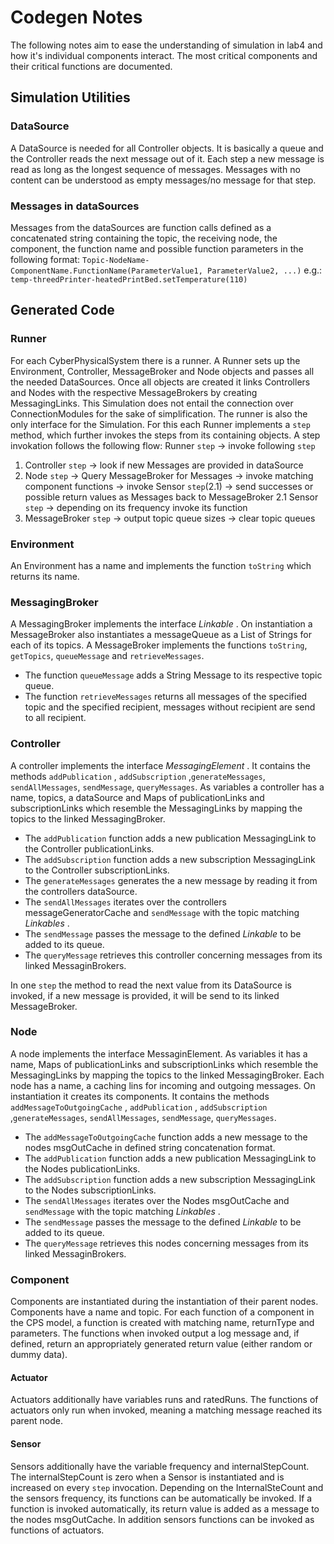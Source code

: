 # Codegen Notes
The following notes aim to ease the understanding of simulation in lab4 and how it's individual components interact. The most critical components and their critical functions are documented.

## Simulation Utilities

### DataSource
A DataSource is needed for all Controller objects. It is basically a queue and the Controller reads the next message out of it. Each step a new message is read as long as the longest sequence of messages. Messages with no content can be understood as empty messages/no message for that step.

### Messages in dataSources
Messages from the dataSources are function calls defined as a concatenated string containing the topic, the receiving node, the component, the function name and possible function parameters in the following format:
``Topic-NodeName-ComponentName.FunctionName(ParameterValue1, ParameterValue2, ...)``
e.g.: ``temp-threedPrinter-heatedPrintBed.setTemperature(110)``

## Generated Code

### Runner
For each CyberPhysicalSystem there is a runner. A Runner sets up the Environment, Controller, MessageBroker and Node objects and passes all the needed DataSources. Once all objects are created it links Controllers and Nodes with the respective MessageBrokers by creating MessagingLinks. This Simulation does not entail the connection over ConnectionModules for the sake of simplification.
The runner is also the only interface for the Simulation. For this each Runner implements a ``step`` method, which further invokes the steps from its containing objects.
A step invokation follows the following flow:
Runner ``step`` -> invoke following ``step``
1.  Controller ``step`` -> look if new Messages are provided in dataSource
2.  Node ``step`` -> Query MessageBroker for Messages -> invoke matching component functions -> invoke Sensor ``step``(2.1) -> send successes or possible return values as Messages back to MessageBroker
	2.1 Sensor ``step`` -> depending on its frequency invoke its function
3.  MessageBroker ``step`` -> output topic queue sizes -> clear topic queues

### Environment
An Environment has a name and implements the function ``toString`` which returns its name.

### MessagingBroker
A MessagingBroker implements the interface _Linkable_ . On instantiation a MessageBroker also instantiates a messageQueue as a List of Strings for each of its topics. A MessageBroker implements the functions ``toString``, ``getTopics``, ``queueMessage`` and ``retrieveMessages``.
*   The function ``queueMessage`` adds a String Message to its respective topic queue.
*   The function ``retrieveMessages`` returns all messages of the specified topic and the specified recipient, messages without recipient are send to all recipient.

### Controller
A controller implements the interface _MessagingElement_ . It contains the methods ``addPublication`` , ``addSubscription`` ,``generateMessages``, ``sendAllMessages``, ``sendMessage``,  ``queryMessages``.
As variables a controller has a name, topics, a dataSource and Maps of publicationLinks and subscriptionLinks which resemble the MessagingLinks by mapping the topics to the linked MessagingBroker.

*   The ``addPublication`` function adds a new publication MessagingLink to the Controller publicationLinks.
*   The ``addSubscription`` function adds a new subscription MessagingLink to the Controller subscriptionLinks.
*   The ``generateMessages`` generates the a new message by reading it from the controllers dataSource.
*   The ``sendAllMessages`` iterates over the controllers messageGeneratorCache and ``sendMessage`` with the topic matching _Linkables_ .
*   The ``sendMessage`` passes the message to the defined _Linkable_ to be added to its queue.
*   The ``queryMessage`` retrieves this controller concerning messages from its linked MessaginBrokers.

In one ``step`` the method to read the next value from its DataSource is invoked, if a new message is provided, it will be send to its linked MessageBroker. 

### Node
A node implements the interface MessaginElement. As variables it has a name, Maps of publicationLinks and subscriptionLinks which resemble the MessagingLinks by mapping the topics to the linked MessagingBroker. Each node has a name, a caching lins for incoming and outgoing messages. On instantiation it creates its components. It contains the methods ``addMessageToOutgoingCache`` , ``addPublication`` , ``addSubscription`` ,``generateMessages``, ``sendAllMessages``, ``sendMessage``,  ``queryMessages``.
*   The ``addMessageToOutgoingCache`` function adds a new message to the nodes msgOutCache in defined string concatenation format.
*   The ``addPublication`` function adds a new publication MessagingLink to the Nodes publicationLinks.
*   The ``addSubscription`` function adds a new subscription MessagingLink to the Nodes subscriptionLinks.
*   The ``sendAllMessages`` iterates over the Nodes msgOutCache and ``sendMessage`` with the topic matching _Linkables_ .
*   The ``sendMessage`` passes the message to the defined _Linkable_ to be added to its queue.
*   The ``queryMessage`` retrieves this nodes concerning messages from its linked MessaginBrokers.

### Component
Components are instantiated during the instantiation of their parent nodes. Components have a name and topic. For each function of a component in the CPS model, a function is created with matching name, returnType and parameters.
The functions when invoked output a log message and, if defined, return an appropriately generated return value (either random or dummy data).

#### Actuator
Actuators additionally have variables runs and ratedRuns.
The functions of actuators only run when invoked, meaning a matching message reached its parent node.

#### Sensor
Sensors additionally have the variable frequency and internalStepCount. The internalStepCount is zero when a Sensor is instantiated and is increased on every ``step`` invocation.
Depending on the InternalSteCount and the sensors frequency, its functions can be automatically be invoked. If a function is invoked automatically, its return value is added as a message to the nodes msgOutCache.
In addition sensors functions can be invoked as functions of actuators.